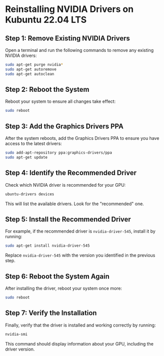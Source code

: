 
# Reinstalling NVIDIA Drivers on Kubuntu 22.04 LTS

## Step 1: Remove Existing NVIDIA Drivers

Open a terminal and run the following commands to remove any existing NVIDIA drivers:

```bash
sudo apt-get purge nvidia*
sudo apt-get autoremove
sudo apt-get autoclean
```

## Step 2: Reboot the System

Reboot your system to ensure all changes take effect:

```bash
sudo reboot
```

## Step 3: Add the Graphics Drivers PPA

After the system reboots, add the Graphics Drivers PPA to ensure you have access to the latest drivers:

```bash
sudo add-apt-repository ppa:graphics-drivers/ppa
sudo apt-get update
```

## Step 4: Identify the Recommended Driver

Check which NVIDIA driver is recommended for your GPU:

```bash
ubuntu-drivers devices
```

This will list the available drivers. Look for the "recommended" one.

## Step 5: Install the Recommended Driver

For example, if the recommended driver is `nvidia-driver-545`, install it by running:

```bash
sudo apt-get install nvidia-driver-545
```

Replace `nvidia-driver-545` with the version you identified in the previous step.

## Step 6: Reboot the System Again

After installing the driver, reboot your system once more:

```bash
sudo reboot
```

## Step 7: Verify the Installation

Finally, verify that the driver is installed and working correctly by running:

```bash
nvidia-smi
```

This command should display information about your GPU, including the driver version.
